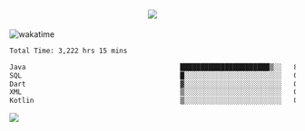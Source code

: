 <h1 align="center">
  <img src="https://readme-typing-svg.herokuapp.com/?font=Righteous&size=35&center=true&vCenter=true&width=500&height=70&duration=4000&lines=Hi!+%F0%9F%91%8B+I%27m+Ali%20Osman!;" />
</h1>


![wakatime](https://wakatime.com/share/@aliosmanoktar/3a8ffe71-6da4-4964-913b-2f09afbe53bf.svg?cache=none)
<!--START_SECTION:waka-->

```txt
Total Time: 3,222 hrs 15 mins

Java                                      ██████████████████████▒░░   89.23 %
SQL                                       █░░░░░░░░░░░░░░░░░░░░░░░░   04.18 %
Dart                                      ▓░░░░░░░░░░░░░░░░░░░░░░░░   02.16 %
XML                                       ▒░░░░░░░░░░░░░░░░░░░░░░░░   00.71 %
Kotlin                                    ▒░░░░░░░░░░░░░░░░░░░░░░░░   00.68 %
```

<!--END_SECTION:waka-->

<img src="https://profile-counter.glitch.me/aliosmanoktar/count.svg" />

